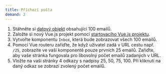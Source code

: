 ```yaml
---
title: Příchozí pošta
demand: 2
---
```


1. Stáhněte si [datový objekt](../assets/emails.js) obsahující 100 emailů.
1. Založte si nový Vue.js projekt pomocí [startovacího Vue.js projektu](../assets/vue-router-starter.zip).
1. Vytvořte komponentu `Inbox`, která bude zobrazovat všech 100 emailů.
1. Pomocí Vue routeru zařiďte, že když uživatel zadá v URL cestu např. `/25`, zobrazíte ve vaší komponentě pouze prvních 25 emailů. Zařiďte, aby vaše stránka fungovala pro libovolný počet emailů zadaných v URL.
1. Vložte na vaši stránky 4 odkazy s nadpisy 25, 50, 75, 100. Při kliknutí na daný odkaz se zobrazí zvolený počet emailů.
